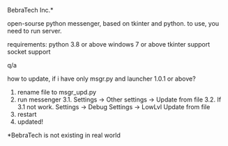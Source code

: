 BebraTech Inc.*

open-sourse python messenger, based on tkinter and python.
to use, you need to run server.

requirements:
python 3.8 or above
windows 7 or above
tkinter support
socket support

q/a

how to update, if i have only msgr.py and launcher 1.0.1 or above?
1. rename file to msgr_upd.py
2. run messenger
3.1. Settings -> Other settings -> Update from file
3.2. If 3.1 not work. Settings -> Debug Settings -> LowLvl Update from file
4. restart
5. updated!

*BebraTech is not existing in real world

